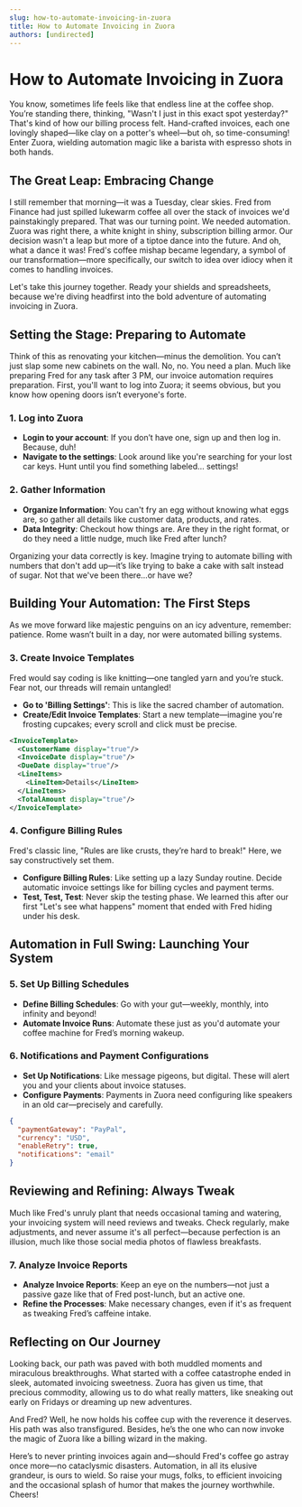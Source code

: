 ```yaml
---
slug: how-to-automate-invoicing-in-zuora
title: How to Automate Invoicing in Zuora
authors: [undirected]
---
```



# How to Automate Invoicing in Zuora

You know, sometimes life feels like that endless line at the coffee shop. You’re standing there, thinking, "Wasn't I just in this exact spot yesterday?" That's kind of how our billing process felt. Hand-crafted invoices, each one lovingly shaped—like clay on a potter's wheel—but oh, so time-consuming! Enter Zuora, wielding automation magic like a barista with espresso shots in both hands.

## The Great Leap: Embracing Change

I still remember that morning—it was a Tuesday, clear skies. Fred from Finance had just spilled lukewarm coffee all over the stack of invoices we'd painstakingly prepared. That was our turning point. We needed automation. Zuora was right there, a white knight in shiny, subscription billing armor. Our decision wasn't a leap but more of a tiptoe dance into the future. And oh, what a dance it was! Fred's coffee mishap became legendary, a symbol of our transformation—more specifically, our switch to idea over idiocy when it comes to handling invoices.

Let's take this journey together. Ready your shields and spreadsheets, because we're diving headfirst into the bold adventure of automating invoicing in Zuora.

## Setting the Stage: Preparing to Automate

Think of this as renovating your kitchen—minus the demolition. You can’t just slap some new cabinets on the wall. No, no. You need a plan. Much like preparing Fred for any task after 3 PM, our invoice automation requires preparation. First, you'll want to log into Zuora; it seems obvious, but you know how opening doors isn’t everyone's forte.

### 1. Log into Zuora

- **Login to your account**: If you don’t have one, sign up and then log in. Because, duh!
- **Navigate to the settings**: Look around like you're searching for your lost car keys. Hunt until you find something labeled… settings!

### 2. Gather Information

- **Organize Information**: You can't fry an egg without knowing what eggs are, so gather all details like customer data, products, and rates.
- **Data Integrity**: Checkout how things are. Are they in the right format, or do they need a little nudge, much like Fred after lunch?

Organizing your data correctly is key. Imagine trying to automate billing with numbers that don't add up—it’s like trying to bake a cake with salt instead of sugar. Not that we've been there…or have we?

## Building Your Automation: The First Steps

As we move forward like majestic penguins on an icy adventure, remember: patience. Rome wasn’t built in a day, nor were automated billing systems.

### 3. Create Invoice Templates

Fred would say coding is like knitting—one tangled yarn and you’re stuck. Fear not, our threads will remain untangled! 

- **Go to 'Billing Settings'**: This is like the sacred chamber of automation.
- **Create/Edit Invoice Templates**: Start a new template—imagine you're frosting cupcakes; every scroll and click must be precise.
  
```xml
<InvoiceTemplate>
  <CustomerName display="true"/>
  <InvoiceDate display="true"/>
  <DueDate display="true"/>
  <LineItems>
    <LineItem>Details</LineItem>
  </LineItems>
  <TotalAmount display="true"/>
</InvoiceTemplate>
```

### 4. Configure Billing Rules

Fred's classic line, "Rules are like crusts, they’re hard to break!" Here, we say constructively set them.

- **Configure Billing Rules**: Like setting up a lazy Sunday routine. Decide automatic invoice settings like for billing cycles and payment terms.
- **Test, Test, Test**: Never skip the testing phase. We learned this after our first "Let's see what happens" moment that ended with Fred hiding under his desk.

## Automation in Full Swing: Launching Your System

### 5. Set Up Billing Schedules

- **Define Billing Schedules**: Go with your gut—weekly, monthly, into infinity and beyond!
- **Automate Invoice Runs**: Automate these just as you'd automate your coffee machine for Fred’s morning wakeup.

### 6. Notifications and Payment Configurations

- **Set Up Notifications**: Like message pigeons, but digital. These will alert you and your clients about invoice statuses.
- **Configure Payments**: Payments in Zuora need configuring like speakers in an old car—precisely and carefully.

```json
{
  "paymentGateway": "PayPal",
  "currency": "USD",
  "enableRetry": true,
  "notifications": "email"
}
```

## Reviewing and Refining: Always Tweak

Much like Fred's unruly plant that needs occasional taming and watering, your invoicing system will need reviews and tweaks. Check regularly, make adjustments, and never assume it's all perfect—because perfection is an illusion, much like those social media photos of flawless breakfasts.

### 7. Analyze Invoice Reports

- **Analyze Invoice Reports**: Keep an eye on the numbers—not just a passive gaze like that of Fred post-lunch, but an active one.
- **Refine the Processes**: Make necessary changes, even if it's as frequent as tweaking Fred’s caffeine intake.

## Reflecting on Our Journey

Looking back, our path was paved with both muddled moments and miraculous breakthroughs. What started with a coffee catastrophe ended in sleek, automated invoicing sweetness. Zuora has given us time, that precious commodity, allowing us to do what really matters, like sneaking out early on Fridays or dreaming up new adventures.

And Fred? Well, he now holds his coffee cup with the reverence it deserves. His path was also transfigured. Besides, he’s the one who can now invoke the magic of Zuora like a billing wizard in the making.

Here’s to never printing invoices again and—should Fred's coffee go astray once more—no cataclysmic disasters. Automation, in all its elusive grandeur, is ours to wield. So raise your mugs, folks, to efficient invoicing and the occasional splash of humor that makes the journey worthwhile. Cheers!